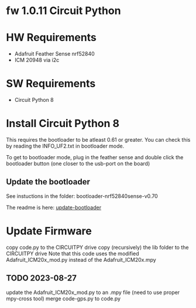 # fw 1.0.11 Circuit Python


# HW Requirements
* Adafruit Feather Sense nrf52840
* ICM 20948 via i2c 


# SW Requirements
* Circuit Python 8

# Install Circuit Python 8 
This requires the bootloader to be atleast 0.61 or greater.  You can check this by reading the 
INFO_UF2.txt in bootloader mode.

To get to bootloader mode, plug in the feather sense and double click the bootloader button (one closer to the usb-port on the board)


## Update the bootloader
See instuctions in the folder: bootloader-nrf52840sense-v0.70

The readme is here: 
[update-bootloader](../bootloader-nrf52840sense-v0.70/README.md)


# Update Firmware
copy code.py to the CIRCUITPY drive
copy (recursively) the lib folder to the CIRCUITPY drive
Note that this code uses the modified Adafruit_ICM20x_mod.py instead of the Adafruit_ICM20x.mpy

## TODO 2023-08-27
update the Adafruit_ICM20x_mod.py to an .mpy file (need to use proper mpy-cross tool)
merge code-gps.py to code.py  


